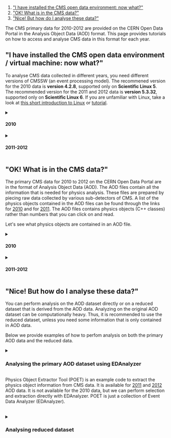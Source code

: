 1. ["I have installed the CMS open data environment: now what?"](#vm)
2. ["OK! What is in the CMS data?"](#data)
3. ["Nice! But how do I analyse these data?"](#nice)

The CMS primary data for 2010-2012 are provided on the CERN Open Data Portal in the Analysis Object Data (AOD) format. This page provides tutorials on how to access and analyse CMS data in this format for each year.

## <a name="vm">"I have installed the CMS open data environment / virtual machine: now what?" </a>

To analyse CMS data collected in different years, you need different versions of CMSSW (an event processing model). The recommened version for the 2010 data is <b>version 4.2.8</b>, supported only on <b>Scientific Linux 5</b>. The recommended version for the 2011 and 2012 data is <b>version 5.3.32</b>, supported only on <b>Scientific Linux 6</b>. If you are unfamiliar with Linux, take a look at <a href="https://twiki.cern.ch/twiki/bin/view/CMSPublic/WorkBookBasicLinux">this short introduction to Linux</a> or <a href="https://swcarpentry.github.io/shell-novice/">tutorial</a>.

<details>
<summary><h4>2010</h4></summary>
  
  <header>
    <h3>Using virtual machine</h3>
  </header>

<p>
Once you have installed the <a href="/docs/cms-virtual-machine-2010"> CMS-specific CERN Virtual Machine </a>, you need to open a terminal. In the "CMS-OpenData-1.1.2" VM, always use the "CMS shell" terminal available from the "CMS Shell" icon on the desktop (only if using the VM version "CMS-OpenData-1.0.0-rc7". Open a terminal with the X terminal emulator from an icon bottom-left of the VM screen). Execute the following command in the terminal if you haven't done so yet. It downloads for you the correct version of CMSSW:

```shell
$ cmsrel CMSSW_4_2_8
```
</p>

<p>
Then, make sure that you are always in the <b>CMSSW_4_2_8/src/</b> directory and that the CMS analysis environment is properly setup by entering the following commands in the terminal (you must do so every time you boot the VM before you can proceed):

```shell
$ cd CMSSW_4_2_8/src/
$ cmsenv
```
</p>

<header>
  <h3>Using Docker container</h3>
</header>

<p>
If you do not want to work on a virtual machine, you can try to to analyse CMS data in a Docker container, following the <a href="/docs/cms-guide-docker">instruction</a>.
</p>
<br>
</details>


<details>
<summary><h4>2011-2012</h4></summary>
<br>

<header>
  <h3>Using virtual machine</h3>
</header>

<p>
Once you have installed the <a href="/docs/cms-guide-docker">CMS open data container</a> or the <a href="/docs/cms-virtual-machine-2011">CMS-specific CERN Virtual Machine</a>, you need to open a terminal. If you are using the VM, always use the "CMS shell" terminal for all CMSSW-specific commands. It is available from the "CMS Shell" icon on the desktop. In the VM "CMS Shell", execute the following command in the terminal if you haven't done so yet. It downloads for you the correct version of CMSSW:

```shell
$ cmsrel CMSSW_5_3_32
```
</p>

<p>
Note that if you get a warning message about the current OS not being slc6, you are using a wrong terminal ("Outer Shell") which is CERN CentOS 7 (cc7). Open a "CMS Shell" terminal as explained above and execute the cmsrel command there.
</p>

<p>
In the VM, the CMS analysis environment needs to be properly setup by entering the following commands in the terminal (you must do so every time you boot the VM before you can proceed):

```shell
$ cd CMSSW_5_3_32/src/
$ cmsenv # do not execute this command if you are working in the container
```
</p>

<p>
Make sure that you are always in the <b>CMSSW_5_3_32/src/</b> directory, both in the CMS open data container and in the VM (and in the "CMS Shell" terminal in VM).
</p>

<header>
  <h3>Using Docker container</h3>
</header>

<p>
If you do not want to work on a virtual machine, you can try to to analyse CMS data in a Docker container, following the <a href="/docs/cms-guide-docker">instruction</a>.
</p>
<br>
</details>

## <a name="data"> "OK! What is in the CMS data?" </a>

<p>
The primary CMS data for 2010 to 2012 on the CERN Open Data Portal are in the format of Analysis Object Data (AOD). The AOD files contain all the information that is needed for physics analysis. These files are prepared by piecing raw data collected by various sub-detectors of CMS. A list of the physics objects contained in the AOD files can be found through the links for <a href="/docs/cms-physics-objects-2010">2010</a> and for <a href="/docs/cms-physics-objects-2011">2011</a>. The AOD files contains physics objects (C++ classes) rather than numbers that you can click on and read.
</p>

<p>
Let's see what physics objects are contained in an AOD file.
</p>

<details>
<summary><h4>2010<h4></summary>

        <p>
        Make sure that you are in the <b>CMSSW_4_2_8/src/</b> folder (and in the "CMS Shell" terminal, if using the "CMS-OpenData-1.1.2" VM). Also make sure that you have executed the <code>cmsenv</code> command in your terminal to launch the CMS analysis environment.
        </p>
        
        <p>
        Select a dataset, for example, the <a href="/record/24404">Mu primary dataset</a> from Run2010B. Click the "Download" tab at the bottom of the page to see a list of files contained in this dataset. You can select a file from the list and print out its contents with:
        
        ```shell
        $ edmDumpEventContent root://eospublic.cern.ch//eos/opendata/cms/Run2010B/Mu/AOD/Apr21ReReco-v1/0000/00459D48-EB70-E011-AF09-90E6BA19A252.root
        ```
        </p>
        
        <p>
        The ouput is a list of objects that the file contains, such as
                
        ```shell
            Type                                  Module                      Label             Process
            ----------------------------------------------------------------------------------------------
            edm::TriggerResults                   "TriggerResults"            ""                "HLT"
            trigger::TriggerEvent                 "hltTriggerSummaryAOD"      ""                "HLT"
            [...]
            vector<reco::GsfElectron>             "gsfElectrons"              ""                "RECO"
            [...]
            vector<reco::Muon>                    "muons"                     ""                "RECO"
            [...]
        ```
        </p>
        <p>
        Documentation of the objects of main interest to physics analysis is available in <a href="https://cms-opendata-guide.web.cern.ch/analysis/selection/objects/objects/">the CMS Open Data guide</a>. The objects are implemented as C++ classes in the CMS software package <a href="https://github.com/cms-sw/cmssw">CMSSW</a>, and detailed reference documentation of all classes is available in <a href="https://cmsdoxygen.web.cern.ch/cmsdoxygen/CMSSW_4_2_8/doc/html/annotated.html">the class list of the CMSSW reference manual</a>. To see the properties of electrons, you would navigate to the <a href="https://cmsdoxygen.web.cern.ch/cmsdoxygen/CMSSW_4_2_8/doc/html/d1/d57/namespacereco.html">namespace "reco"</a> and find the entry for <code>GsfElectron</code>. The <a href="https://cmsdoxygen.web.cern.ch/cmsdoxygen/CMSSW_4_2_8/doc/html/d0/d6d/classreco_1_1GsfElectron.html">reco::GsfElectron Class Reference</a> lists all member functions through which the different properties of a reconstructed electron can be accessed. Note that many of the basic properties are "inherited" from the parent classes and are listed separately under "Public Member Functions inherited from ... ". You can find more information about each object in the CMS Open Data guide (e.g. <a href="https://cms-opendata-guide.web.cern.ch/analysis/selection/objects/electrons/">electrons</a>).
        </p><br>
</details>

<details>
<summary><h4>2011-2012</h4></summary>
        <p>
        Make sure that you are in the <b>CMSSW_5_3_32/src/</b> folder (and, in VM, you have executed the <code>cmsenv</code> command in your terminal).
        </p>
        <p>
        Select a dataset, for example, the <a href="/record/24404">ElectronHad dataset</a> from Run2012A. Click the "Download" tab at the bottom of the page to see a list of files contained in this dataset. You can select a file from the list and print out its contents with:
        
        ```shell
        $ edmDumpEventContent root://eospublic.cern.ch//eos/opendata/cms/Run2012A/ElectronHad/AOD/22Jan2013-v1/20000/FEE9E03A-F581-E211-8758-002618943901.root
        ```
        </p>
        
        <p>
        The ouput is a list of objects that the file contains, such as
        
        ```shell
            Type                                  Module                      Label             Process
            ----------------------------------------------------------------------------------------------
            edm::TriggerResults                   "TriggerResults"            ""                "HLT"
            trigger::TriggerEvent                 "hltTriggerSummaryAOD"      ""                "HLT"
            [...]
            vector<reco::GsfElectron>             "gsfElectrons"              ""                "RECO"
            [...]
            vector<reco::Muon>                    "muons"                     ""                "RECO"
            [...]
        ```
        </p>
        
        <p>
        Documentation of the objects of main interest to physics analysis is available in <a href="https://cms-opendata-guide.web.cern.ch/analysis/selection/objects/objects/">the CMS Open Data guide</a>. The objects are implemented as C++ classes in the CMS software package <a href="https://github.com/cms-sw/cmssw">CMSSW</a>, and detailed reference documentation of all classes is available in <a href="https://cmsdoxygen.web.cern.ch/cmsdoxygen/CMSSW_5_3_30/doc/html/annotated.html">the class list of the CMSSW reference manual</a>. To see the properties of electrons, you would navigate to the <a href="https://cmsdoxygen.web.cern.ch/cmsdoxygen/CMSSW_5_3_30/doc/html/d1/d57/namespacereco.html">namespace "reco"</a> and find the entry for <code>GsfElectron</code>. The <a href="https://cmsdoxygen.web.cern.ch/cmsdoxygen/CMSSW_5_3_30/doc/html/d0/d6d/classreco_1_1GsfElectron.html">reco::GsfElectron Class Reference</a> lists all member functions through which the different properties of a reconstructed electron can be accessed. Note that many of the basic properties are "inherited" from the parent classes and are listed separately under "Public Member Functions inherited from ... ". You can find more information about each object in the CMS Open Data guide (e.g. <a href="https://cms-opendata-guide.web.cern.ch/analysis/selection/objects/electrons/">electrons</a>).
        </p><br>
</details>


## <a name="nice">"Nice! But how do I analyse these data?"</a>

<p>
        You can perform analysis on the AOD dataset directly or on a reduced dataset that is derived from the AOD data. Analyzing on the original AOD dataset can be computationally heavy. Thus, it is recommended to use the reduced dataset, unless you need some information that is only contained in AOD data. 
</p>

<p>
        Below we provide examples of how to perfom analysis on both the primary AOD data and the reduced data. 
</p>

<details>
<summary><a name="EDAnalyzer"><h3>Analysing the primary AOD dataset using EDAnalyzer</h3></a></summary>

<p>
As mentioned above, you typically do not perform an analysis directly on the AOD files. However, there might be cases where only the AOD files contain some of the information you need. The objects contained in the AOD files can be accessed through a software module, which can be built with a helper script (EDAnalyzer) available in the CMS open data environment. Here we provide a simple example on how to use EDAnalyzer. 
</p>

<p>
In CMS environment (after running <code>cmsenv</code> in <a href="#vm">the first section</a>), do the following:

```shell
$ mkdir Demo
$ cd Demo
$ mkedanlzr DemoAnalyzer
$ cd DemoAnalyzer
```
</p>

<p>
This will create several template files in the new DemoAnalyzer directory. For more information about CMSSW analyzer modules, have a look in <a href="https://cms-opendata-guide.web.cern.ch/cmssw/cmsswanalyzers/">the CMS open data guide</a>.
</p>

<p>
Compile the code with:

```shell
$ scram b
```
</p>

<p>
You can ignore the message

```
    ****WARNING: No need to export library once you have declared your library as plugin.
            Please cleanup src/Demo/DemoAnalyzer/BuildFile by removing the <export></export> section.
```

or take action and remove the indicated section from <code>BuildFile.xml</code>.
</p>

<p>
Change the file name in the configuration file <code>demoanalyzer_cfg.py</code> in the DemoAnalyzer directory. Take the <a href="/record/14">Mu primary dataset</a> from Run2010B (<a href="/record/24460">SingleMu dataset</a> from Run2012D) as an example. Replace <code>file:myfile.root</code> with <code>file:myfile.root</code> with <code>root://eospublic.cern.ch//eos/opendata/cms/Run2010B/Mu/AOD/Apr21ReReco-v1/0000/00459D48-EB70-E011-AF09-90E6BA19A252.root</code (<code>root://eospublic.cern.ch//eos/opendata/cms/Run2012D/SingleMu/AOD/22Jan2013-v1/10000/0015EC7D-EAA7-E211-A9B9-E0CB4E5536A7.root</code>). 
</p>

<p>
Change the max number of events to 10 (i.e change -1 to 10 in <code>process.maxEvents = cms.untracked.PSet( input = cms.untracked.int32(-1)</code>).
</p>

<p>
Run the code with:

```shell
$ cmsRun demoanalyzer_cfg.py
```
</p>

<p>
You will get an output like:

```
    221119 18:53:23 1032 Xrd: XrdClientConn: Error resolving this host's domain name.
    221119 18:53:23 1032 secgsi_InitProxy: cannot access private key file: /home/cmsusr/.globus/userkey.pem
    221119 18:53:23 1032 Xrd: CheckErrorStatus: Server [eospublic.cern.ch] declared: (error code: 3005)
    19-Nov-2022 18:53:23 CET  Initiating request to open file root://eospublic.cern.ch//eos/opendata/cms/Run2012D/SingleMu/AOD/22Jan2013-v1/10000/0015EC7D-EAA7-E211-A9B9-E0CB4E5536A7.root
    19-Nov-2022 18:53:26 CET  Successfully opened file root://eospublic.cern.ch//eos/opendata/cms/Run2012D/SingleMu/AOD/22Jan2013-v1/10000/0015EC7D-EAA7-E211-A9B9-E0CB4E5536A7.root
    Begin processing the 1st record. Run 206401, Event 240060474, LumiSection 178 at 19-Nov-2022 18:54:37.199 CET
    Begin processing the 2nd record. Run 206401, Event 240069594, LumiSection 178 at 19-Nov-2022 18:54:37.227 CET
    Begin processing the 3rd record. Run 206401, Event 240049754, LumiSection 178 at 19-Nov-2022 18:54:37.228 CET
    Begin processing the 4th record. Run 206401, Event 240115594, LumiSection 178 at 19-Nov-2022 18:54:37.228 CET
    Begin processing the 5th record. Run 206401, Event 240154770, LumiSection 178 at 19-Nov-2022 18:54:37.229 CET
    Begin processing the 6th record. Run 206401, Event 240103386, LumiSection 178 at 19-Nov-2022 18:54:37.229 CET
    Begin processing the 7th record. Run 206401, Event 240173338, LumiSection 178 at 19-Nov-2022 18:54:37.230 CET
    Begin processing the 8th record. Run 206401, Event 240127898, LumiSection 178 at 19-Nov-2022 18:54:37.230 CET
    Begin processing the 9th record. Run 206401, Event 240103970, LumiSection 178 at 19-Nov-2022 18:54:37.231 CET
    Begin processing the 10th record. Run 206401, Event 240129066, LumiSection 178 at 19-Nov-2022 18:54:37.231 CET
    19-Nov-2022 18:54:37 CET  Closed file root://eospublic.cern.ch//eos/opendata/cms/Run2012D/SingleMu/AOD/22Jan2013-v1/10000/0015EC7D-EAA7-E211-A9B9-E0CB4E5536A7.root

    =============================================

    MessageLogger Summary

    type     category        sev    module        subroutine        count    total
    ---- -------------------- -- ---------------- ----------------  -----    -----
        1 fileAction           -s file_close                             1        1
        2 fileAction           -s file_open                              2        2

    type    category    Examples: run/evt        run/evt          run/evt
    ---- -------------------- ---------------- ---------------- ----------------
        1 fileAction           PostEndRun
        2 fileAction           pre-events       pre-events

    Severity    # Occurrences   Total Occurrences
    --------    -------------   -----------------
    System                  3                   3
```
</p>

<p>
This is a simple loop over the first 10 events in the file. To access the physics object information, for example, of muons, add the following lines in <code>src/DemoAnalyzer.cc</code> (the lines before and after of the lines to be added are also shown):

```shell
[...]
#include "FWCore/ParameterSet/interface/ParameterSet.h"

//classes to extract Muon information
#include "DataFormats/MuonReco/interface/Muon.h"
#include "DataFormats/MuonReco/interface/MuonFwd.h"
#include<vector>
//
// class declaration
[...]

      // ----------member data ---------------------------
      std::vector<float> muon_e; //energy values for muons in the event
};
[...]
   using namespace edm;

    //clean the container
    muon_e.clear();

    //define the handler and get by label
    Handle<reco::MuonCollection> mymuons;
    iEvent.getByLabel("muons", mymuons);

    //if collection is valid, loop over muons in event
    if(mymuons.isValid()){
        for (reco::MuonCollection::const_iterator itmuon=mymuons->begin(); itmuon!=mymuons->end(); ++itmuon){
            muon_e.push_back(itmuon->energy());
        }
    }

    //print the vector
    for(unsigned int i=0; i < muon_e.size(); i++){
        std::cout <<"Muon # "<<i<<" with E = "<<muon_e.at(i)<<" GeV."<<std::endl;
    }

#ifdef THIS_IS_AN_EVENT_EXAMPLE
[...]
```


Modify the <code>BuildFile.xml</code> to include <code>DataFormats/MuonReco</code> dependencies so that it becomes:

```shell
<use name="FWCore/Framework"/>
<use name="FWCore/PluginManager"/>
<use name="DataFormats/MuonReco"/>
<use name="FWCore/ParameterSet"/>
<flags EDM_PLUGIN="1"/>
```
</p>

<p>
Compile and run again with:

```shell
$ scram b
$ cmsRun demoanalyzer_cfg.py
```
</p>

<p>
The output gives the energy of muons in these events:

```
    19-Nov-2022 19:53:08 CET  Initiating request to open file root://eospublic.cern.ch//eos/opendata/cms/Run2012D/SingleMu/AOD/22Jan2013-v1/10000/0015EC7D-EAA7-E211-A9B9-E0CB4E5536A7.root
    19-Nov-2022 19:53:10 CET  Successfully opened file root://eospublic.cern.ch//eos/opendata/cms/Run2012D/SingleMu/AOD/22Jan2013-v1/10000/0015EC7D-EAA7-E211-A9B9-E0CB4E5536A7.root
    Begin processing the 1st record. Run 206401, Event 240060474, LumiSection 178 at 19-Nov-2022 19:53:50.971 CET
    Muon # 0 with E = 31.2151 GeV.
    Begin processing the 2nd record. Run 206401, Event 240069594, LumiSection 178 at 19-Nov-2022 19:53:51.000 CET
    Muon # 0 with E = 62.6309 GeV.
    Begin processing the 3rd record. Run 206401, Event 240049754, LumiSection 178 at 19-Nov-2022 19:53:51.001 CET
    Muon # 0 with E = 71.6465 GeV.
    Muon # 1 with E = 3.99535 GeV.
    Begin processing the 4th record. Run 206401, Event 240115594, LumiSection 178 at 19-Nov-2022 19:53:51.001 CET
    Muon # 0 with E = 137.55 GeV.
    Muon # 1 with E = 2.70864 GeV.
    Muon # 2 with E = 4.33524 GeV.
    Begin processing the 5th record. Run 206401, Event 240154770, LumiSection 178 at 19-Nov-2022 19:53:51.002 CET
    Muon # 0 with E = 87.9848 GeV.
    Muon # 1 with E = 4.34456 GeV.
    Begin processing the 6th record. Run 206401, Event 240103386, LumiSection 178 at 19-Nov-2022 19:53:51.002 CET
    Muon # 0 with E = 30.2197 GeV.
    Muon # 1 with E = 11.064 GeV.
    Muon # 2 with E = 10.8193 GeV.
    Begin processing the 7th record. Run 206401, Event 240173338, LumiSection 178 at 19-Nov-2022 19:53:51.003 CET
    Muon # 0 with E = 6.84971 GeV.
    Muon # 1 with E = 12.0909 GeV.
    Muon # 2 with E = 3.20224 GeV.
    Muon # 3 with E = 7.04104 GeV.
    Muon # 4 with E = 7.90646 GeV.
    Muon # 5 with E = 6.20379 GeV.
    Begin processing the 8th record. Run 206401, Event 240127898, LumiSection 178 at 19-Nov-2022 19:53:51.003 CET
    Muon # 0 with E = 42.8793 GeV.
    Muon # 1 with E = 3.31122 GeV.
    Muon # 2 with E = 3.85927 GeV.
    Muon # 3 with E = 3.0424 GeV.
    Begin processing the 9th record. Run 206401, Event 240103970, LumiSection 178 at 19-Nov-2022 19:53:51.003 CET
    Muon # 0 with E = 55.7221 GeV.
    Muon # 1 with E = 2.80195 GeV.
    Begin processing the 10th record. Run 206401, Event 240129066, LumiSection 178 at 19-Nov-2022 19:53:51.004 CET
    Muon # 0 with E = 33.7197 GeV.
    Muon # 1 with E = 4.90223 GeV.
    Muon # 2 with E = 5.61441 GeV.
    19-Nov-2022 19:53:51 CET  Closed file root://eospublic.cern.ch//eos/opendata/cms/Run2012D/SingleMu/AOD/22Jan2013-v1/10000/0015EC7D-EAA7-E211-A9B9-E0CB4E5536A7.root
```
</p>

<p>
<strong>NOTE</strong>: To analyse the full event content, the analysis job needs access to the "condition data", such as the jet-energy corrections. To see how the connection to the condition database is established, you can check the <a href="/docs/cms-guide-for-condition-database">Guide to the CMS condition database</a>. For simpler analyses, like the example above, where we use only physics objects needing no further data for corrections, you do not need to connect to the condition database.
</p>

<p>
For detailed examples on applying selections and analyzing the full event content of AOD files through EDAnalyzer, refer to <a href="/record/560">this CMS analysis example for 2010 data</a> and <a href="/record/5500">this CMS analysis example for 2011-2012 data</a>. Take a look at the scripts to learn how selections and extractions are done. 
</p><br>

</details>


<p>
        Physics Object Extractor Tool (POET) is an example code to extract the physics object information from CMS data. It is available for <a href="https://github.com/cms-opendata-analyses/PhysObjectExtractorTool/tree/2011">2011</a> and <a href="https://github.com/cms-opendata-analyses/PhysObjectExtractorTool/tree/2012">2012</a> AOD data. It is not available for the 2010 data, but we can perform selection and extraction directly with EDAnalyzer. POET is just a collection of Event Data Analyzer (EDAnalyzer). 
</p><br>

<details>
<summary><h3> Analysing reduced dataset </h3></summary>
  
  <p>
  AOD data can be reduced to NanoAOD-like data formats, which hold tuples instead of C++ class and thus can be read directly through ROOT. One useful otpion of analyzing the reduced dataset is using <b>NanoAODRun1</b> data, which is available for all Run1 data (2010-2012) on Open Data Portal. The <a href="https://github.com/cms-opendata-analyses/NanoAODRun1ProducerTool">production code</a> is available but not intended to be used by non-expert users. Users who wish to produce reduced dataset by themselves should refer to the other option -- <a href="https://github.com/cms-opendata-analyses/PhysObjectExtractorTool"><b>Physics Object Extractor Tool (POET)</b></a>, which extracts information of different physics objects into a ROOT file and produces NanoAOD-like tuples from AOD files. It is in essence a collection of EDAnalyzer that we saw in the <a href="#EDAnalyzer">previous subsection</a>. Note that POET is only avaialble for 2011 and 2012 data. Users should refer back to the <a href="#EDAnalyzer">EDAnalyzer</a>, if they need more information from the 2010 data than what is already in NanoAODRun1. Examples on how to use NanoAODRun1 and POET are provided respectively. 
  </p><br>
  
  <details>
  <summary><h4>Reduce the AOD files to NanoAODRun1 tuples</h4></summary>
    
  <p>
  The NanoAODRun1 format is a NanoAOD-like ntuple format for CMS Run 1 data, readable with bare ROOT or other ROOT-compatible software, and containing the per-event information that is needed in most generic analyses. It is a reduced dataset made available for convenient access and physics analysis. The goal is that about 50% of all publishable Open Data analyses done by external users can use this simplified NanoAODRun1 data format without compromise on the quality of the scientific result.
  </p>

  <p>
  Note that NanoAODRun1 dfata format should not be confused with a NanoAOD-like educational <a href="/record/12353">reduced NanoAOD format</a>, which is sometimes also plainly referred to as "NanoAOD" in the Open Data context. Tha latter is a partially compatible but much more reduced content, aiming to be used in specific educational/pedagogical exercises rather than in general full physics analysis.
  </p>
      
  </details>

  <details>
      <summary><h4>Reduce the AOD files using POET</h4></summary>
  </details>
  
</details>


<head>
    <style>
/*This code is styling the HTML elements in the document. Here is a breakdown of
  what each part of the code does:*/
       <style>
        * {
            margin: 0;
            padding: 0;
        }
 
        body {
            background: white;
        }
 
        .container {
            border: 1px solid grey;
            margin: 1rem;
        }
 
        [data-tab-info] {
            display: none;
        }
 
        .active[data-tab-info] {
            display: block;
        }
 
        .tab-content {
            margin-top: 1rem;
            padding-left: 1rem;
            font-size: 20px;
            font-family: sans-serif;
            font-weight: bold;
            color: rgb(0, 0, 0);
        }
 
        .tabs {
            border-bottom: 1px solid grey;
            background-color: rgb(16, 153, 9);
            font-size: 25px;
            color: rgb(0, 0, 0);
            display: flex;
            margin: 0;
        }
 
        .tabs span {
            background: rgb(16, 153, 9);
            padding: 10px;
            border: 1px solid rgb(255, 255, 255);
        }
 
        .tabs span:hover {
            background: rgb(55, 219, 46);
            cursor: pointer;
            color: black;
        }
    </style>
</head>
 
<body>
   
    <!-- Body Container -->
    <div class="container">
       
        <!-- Tabs Detail -->
        <div class="tabs">
            <span data-tab-value="#tab_1">Tab 1</span>
            <span data-tab-value="#tab_2">Tab 2</span>
            <span data-tab-value="#tab_3">Tab 3</span>
        </div>
 
        <!-- Tab content -->
        <div class="tab-content">
            <div class="tabs__tab active" id="tab_1" data-tab-info>
                <p>Welcome to GeeksforGeek.</p>
 
            </div>
            <div class="tabs__tab" id="tab_2" data-tab-info>
                <p>Hello Everyone.</p>
 
            </div>
            <div class="tabs__tab" id="tab_3" data-tab-info>
                <p>Learn cool stuff.</p>
 
            </div>
        </div>
    </div>
    <script type="text/javascript">
       
        // function to get each tab details
        const tabs = document.querySelectorAll('[data-tab-value]')
        const tabInfos = document.querySelectorAll('[data-tab-info]')
 
        tabs.forEach(tab => {
            tab.addEventListener('click', () => {
                const target = document
                    .querySelector(tab.dataset.tabValue);
                tabInfos.forEach(tabInfo => {
                    tabInfo.classList.remove('active')
                })
                target.classList.add('active');
            })
        })
    </script>
</body>
